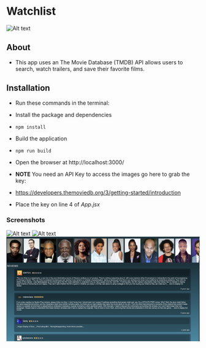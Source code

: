 # Watchlist

![Alt text](/images/watchlist-demo.gif "App Demo")

## About

* This app uses an The Movie Database (TMDB) API allows users to search, watch trailers, and save their favorite films.

## Installation

* Run these commands in the terminal:

* Install the package and dependencies
* `npm install`
* Build the application
* `npm run build`
* Open the browser at http://localhost:3000/
* **NOTE** You need an API Key to access the images go here to grab the key:
* https://developers.themoviedb.org/3/getting-started/introduction
* Place the key on line 4 of _App.jsx_

### Screenshots

![Alt text](/images/trailer.png "Trailer")
![Alt text](/images/home.png "Home")
![Alt text](/images/cast-reviews.png "Cast and Reviews View")